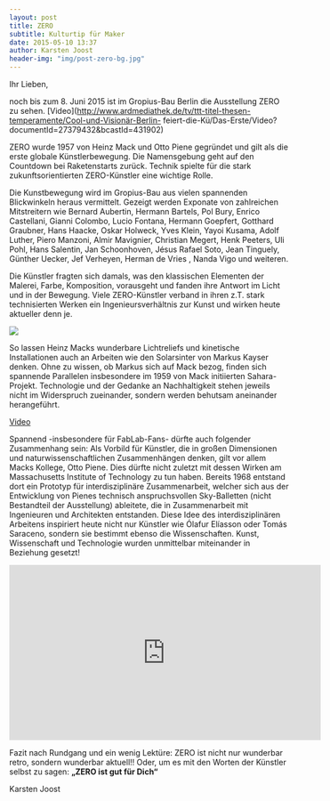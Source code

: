 ```yaml
---
layout: post
title: ZERO
subtitle: Kulturtip für Maker
date: 2015-05-10 13:37
author: Karsten Joost
header-img: "img/post-zero-bg.jpg"
---
```

Ihr Lieben,noch bis zum 8. Juni 2015 ist im Gropius-Bau Berlin die Ausstellung ZERO zu sehen. [Video](http://www.ardmediathek.de/tv/ttt-titel-thesen-temperamente/Cool-und-Visionär-Berlin- feiert-die-Kü/Das-Erste/Video?documentId=27379432&bcastId=431902)ZERO wurde 1957 von Heinz Mack und Otto Piene gegründet und gilt als die erste globale Künstlerbewegung.Die Namensgebung geht auf den Countdown bei Raketenstarts zurück. Technik spielte für die stark zukunftsorientierten ZERO-Künstler eine wichtige Rolle.
Die Kunstbewegung wird im Gropius-Bau aus vielen spannenden Blickwinkeln heraus vermittelt. Gezeigt werden Exponate von zahlreichen Mitstreitern wie Bernard Aubertin, Hermann Bartels, Pol Bury, Enrico Castellani, Gianni Colombo, Lucio Fontana, Hermann Goepfert, Gotthard Graubner, Hans Haacke, Oskar Holweck, Yves Klein, Yayoi Kusama, Adolf Luther, Piero Manzoni, Almir Mavignier, Christian Megert, Henk Peeters, Uli Pohl, Hans Salentin, Jan Schoonhoven, Jésus Rafael Soto, Jean Tinguely, Günther Uecker, Jef Verheyen, Herman de Vries , Nanda Vigo und weiteren.Die Künstler fragten sich damals, was den klassischen Elementen der Malerei, Farbe, Komposition, vorausgeht und fanden ihre Antwort im Licht und in der Bewegung. Viele ZERO-Künstler verband in ihren z.T. stark technisierten Werken ein Ingenieursverhältnis zur Kunst und wirken heute aktueller denn je.

![](http://www.mackinvenice.com/wp-content/uploads/2014/03/mack02.jpg)

So lassen Heinz Macks wunderbare Lichtreliefs und kinetische Installationen auch an Arbeiten wie den Solarsinter von Markus Kayser denken. Ohne zu wissen, ob Markus sich auf Mack bezog, finden sich spannende Parallelen insbesondere im 1959 von Mack initiierten Sahara-Projekt. Technologie und der Gedanke an Nachhaltigkeit stehen jeweils nicht im Widerspruch zueinander, sondern werden behutsam aneinander herangeführt.

[Video](http://www.guggenheim.org/video/heinz-mack-and-the-sahara-project)
Spannend -insbesondere für FabLab-Fans- dürfte auch folgender Zusammenhang sein: Als Vorbild für Künstler, die in großen Dimensionen und naturwissenschaftlichen Zusammenhängen denken, gilt vor allem Macks Kollege, Otto Piene. Dies dürfte nicht zuletzt mit dessen Wirken am Massachusetts Institute of Technology zu tun haben. Bereits 1968 entstand dort ein Prototyp für interdisziplinäre Zusammenarbeit, welcher sich aus der Entwicklung von Pienes technisch anspruchsvollen Sky-Balletten (nicht Bestandteil der Ausstellung) ableitete, die in Zusammenarbeit mit Ingenieuren und Architekten entstanden. Diese Idee des interdisziplinären Arbeitens inspiriert heute nicht nur Künstler wie Ólafur Elíasson oder Tomás Saraceno, sondern sie bestimmt ebenso die Wissenschaften. Kunst, Wissenschaft und Technologie wurden unmittelbar miteinander in Beziehung gesetzt!<iframe width="560" height="315" src="https://www.youtube.com/embed/DNoRtdP78UA" frameborder="0" allowfullscreen></iframe>
Fazit nach Rundgang und ein wenig Lektüre: ZERO ist nicht nur wunderbar retro, sondern wunderbar aktuell!!Oder, um es mit den Worten der Künstler selbst zu sagen: __„ZERO ist gut für Dich“__
Karsten Joost
